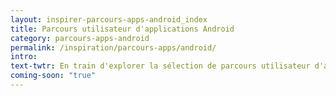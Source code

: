 ```yaml
---
layout: inspirer-parcours-apps-android_index
title: Parcours utilisateur d'applications Android
category: parcours-apps-android
permalink: /inspiration/parcours-apps/android/
intro:
text-twtr: En train d'explorer la sélection de parcours utilisateur d'applications Android by @MagDuWebdesign
coming-soon: "true"
---
```

